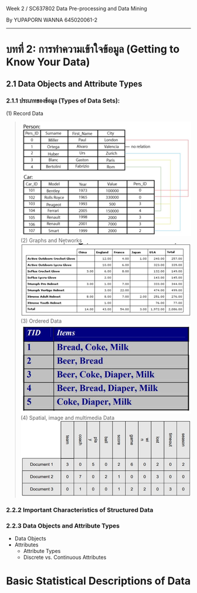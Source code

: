 Week 2 / SC637802 Data Pre-processing and Data Mining

By YUPAPORN WANNA 645020061-2
 
---
# บทที่ 2: การทำความเข้าใจข้อมูล (Getting to Know Your Data) 

## 2.1 Data Objects and Attribute Types
### 2.1.1 ประเภทของข้อมูล (Types of Data Sets): 

(1) Record Data
>![image_Chapter2_0](img/Chapter2_0.jpg)
(2) Graphs and Networks
>![image_Chapter2_1](img/Chapter2_1.jpg)
(3) Ordered Data
>![image_Chapter2_2](img/Chapter2_2.jpg)
(4) Spatial, image and multimedia Data
>![image_Chapter2_3](img/Chapter2_3.jpg)
### 2.2.2 Important Characteristics of Structured Data

### 2.2.3 Data Objects and Attribute Types
- Data Objects
- Attributes
  - Attribute Types 
  - Discrete vs. Continuous Attributes 

# Basic Statistical Descriptions of Data
